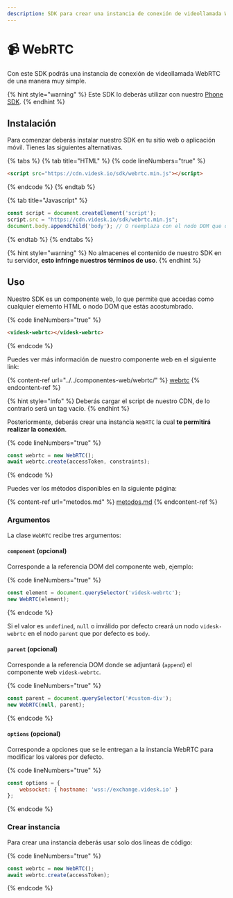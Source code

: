 ```yaml
---
description: SDK para crear una instancia de conexión de videollamada WebRTC.
---
```


# 📹 WebRTC

Con este SDK podrás una instancia de conexión de videollamada WebRTC de una manera muy simple.

{% hint style="warning" %}
Este SDK lo deberás utilizar con nuestro [Phone SDK](../phone.md).
{% endhint %}

## Instalación

Para comenzar deberás instalar nuestro SDK en tu sitio web o aplicación móvil. Tienes las siguientes alternativas.

{% tabs %}
{% tab title="HTML" %}
{% code lineNumbers="true" %}
```html
<script src="https://cdn.videsk.io/sdk/webrtc.min.js"></script>
```
{% endcode %}
{% endtab %}

{% tab title="Javascript" %}
```javascript
const script = document.createElement('script');
script.src = "https://cdn.videsk.io/sdk/webrtc.min.js";
document.body.appendChild('body'); // O reemplaza con el nodo DOM que desees
```
{% endtab %}
{% endtabs %}

{% hint style="warning" %}
No almacenes el contenido de nuestro SDK en tu servidor, **esto infringe nuestros términos de uso**.
{% endhint %}

## Uso

Nuestro SDK es un componente web, lo que permite que accedas como cualquier elemento HTML o nodo DOM que estás acostumbrado.

{% code lineNumbers="true" %}
```html
<videsk-webrtc></videsk-webrtc>
```
{% endcode %}

Puedes ver más información de nuestro componente web en el siguiente link:

{% content-ref url="../../componentes-web/webrtc/" %}
[webrtc](../../componentes-web/webrtc/)
{% endcontent-ref %}

{% hint style="info" %}
Deberás cargar el script de nuestro CDN, de lo contrario será un tag vacío.
{% endhint %}

Posteriormente, deberás crear una instancia `WebRTC` la cual **te permitirá realizar la conexión**.

{% code lineNumbers="true" %}
```javascript
const webrtc = new WebRTC();
await webrtc.create(accessToken, constraints);
```
{% endcode %}

Puedes ver los métodos disponibles en la siguiente página:

{% content-ref url="metodos.md" %}
[metodos.md](metodos.md)
{% endcontent-ref %}

### Argumentos

La clase `WebRTC` recibe tres argumentos:

#### `component` (opcional)

Corresponde a la referencia DOM del componente web, ejemplo:

{% code lineNumbers="true" %}
```javascript
const element = document.querySelector('videsk-webrtc');
new WebRTC(element);
```
{% endcode %}

Si el valor es `undefined`, `null` o inválido por defecto creará un nodo `videsk-webrtc` en el nodo `parent` que por defecto es `body`.

#### `parent` (opcional)

Corresponde a la referencia DOM donde se adjuntará (`append`) el componente web `videsk-webrtc`.

{% code lineNumbers="true" %}
```javascript
const parent = document.querySelector('#custom-div');
new WebRTC(null, parent);
```
{% endcode %}

#### `options` (opcional)

Corresponde a opciones que se le entregan a la instancia WebRTC para modificar los valores por defecto.

{% code lineNumbers="true" %}
```javascript
const options = {
    websocket: { hostname: 'wss://exchange.videsk.io' }
};
```
{% endcode %}

### Crear instancia

Para crear una instancia deberás usar solo dos líneas de código:

{% code lineNumbers="true" %}
```javascript
const webrtc = new WebRTC();
await webrtc.create(accessToken);
```
{% endcode %}
